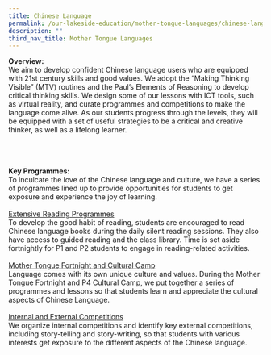 ```yaml
---
title: Chinese Language
permalink: /our-lakeside-education/mother-tongue-languages/chinese-language/
description: ""
third_nav_title: Mother Tongue Languages
---
```

<b>Overview:</b>
<br>
We aim to develop confident Chinese language users who are equipped with 21st century skills and good values. We adopt the “Making Thinking Visible” (MTV) routines and the Paul’s Elements of Reasoning to develop critical thinking skills. We design some of our lessons with ICT tools, such as virtual reality, and curate programmes and competitions to make the language come alive. As our students progress through the levels, they will be equipped with a set of useful strategies to be a critical and creative thinker, as well as a lifelong learner.
<br><br>


<br><br>
<b>Key Programmes:</b><br>
To inculcate the love of the Chinese language and culture, we have a series of programmes lined up to provide opportunities for students to get exposure and experience the joy of learning. 
<br><br>
<u>Extensive Reading Programmes</u><br>
To develop the good habit of reading, students are encouraged to read Chinese language books during the daily silent reading sessions. They also have access to guided reading and the class library. Time is set aside fortnightly for P1 and P2 students to engage in reading-related activities. 
<br><br>
<u>Mother Tongue Fortnight and Cultural Camp</u><br>
Language comes with its own unique culture and values. During the Mother Tongue Fortnight and P4 Cultural Camp, we put together a series of programmes and lessons so that students learn and appreciate the cultural aspects of Chinese Language.
<br><br>
<u>Internal and External Competitions</u><br>
We organize internal competitions and identify key external competitions, including story-telling and story-writing, so that students with various interests get exposure to the different aspects of the Chinese language. 
